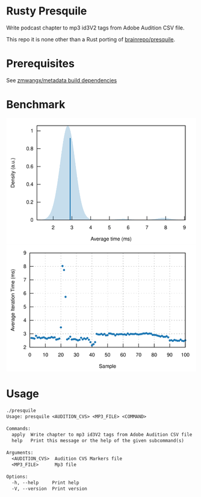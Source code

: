 # Rusty Presquile
Write podcast chapter to mp3 id3V2 tags from Adobe Audition CSV file.

This repo it is none other than a Rust porting of [brainrepo/presquile](https://github.com/brainrepo/presquile).

# Prerequisites
See [zmwangx/metadata build dependencies ](https://github.com/zmwangx/metadata#building-from-source)

# Benchmark
![Density](./resources/bench/pdf_small.svg)
![Samples](./resources/bench/iteration_times_small.svg)

# Usage 

```
./presquile
Usage: presquile <AUDITION_CVS> <MP3_FILE> <COMMAND>

Commands:
  apply  Write chapter to mp3 id3V2 tags from Adobe Audition CSV file
  help   Print this message or the help of the given subcommand(s)

Arguments:
  <AUDITION_CVS>  Audition CVS Markers file
  <MP3_FILE>      Mp3 file

Options:
  -h, --help     Print help
  -V, --version  Print version
```